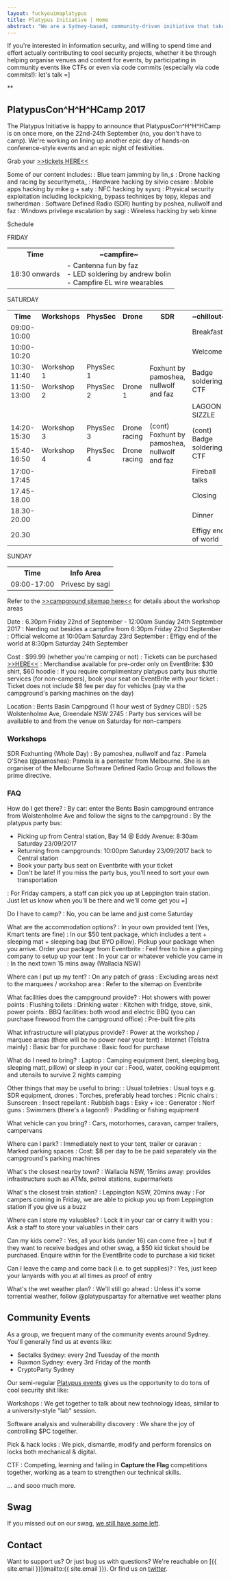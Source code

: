 ```yaml
---
layout: fuckyouimaplatypus
title: Platypus Initiative | Home
abstract: "We are a Sydney-based, community-driven initiative that takes a hands-on approach in doing cool security stuff: we're less about debating the merits of the latest iteration of the PCI-PTS or whether a particular vulnerability should have a CVSS score of 6.75 or 6.77, and more about bringing together like-minded people to share ideas, work on cool information security projects and participate in community events together. Think of it as a casual infosec fight club of sorts: the only real rule is that you have to play."
---
```


If you're interested in information security, and willing to spend time and effort actually contributing to cool security projects, whether it be through helping organise venues and content for events, by participating in community events like CTFs or even via code commits (especially via code commits!): let's talk =]

**

## PlatypusCon^H^H^HCamp 2017

The Platypus Initiative is happy to announce that PlatypusCon^H^H^HCamp is on once more, on the 22nd-24th September (no, you don't have to camp). We're working on lining up another epic day of hands-on conference-style events and an epic night of festivities.

Grab your [>>tickets HERE<<](https://www.eventbrite.com.au/e/platypusconhhhcamp-tickets-33611303313) 

Some of our content includes:
: Blue team jamming by lin_s
: Drone hacking and racing by securitymeta_
: Hardware hacking by silvio cesare
: Mobile apps hacking by mike g + saty
: NFC hacking by sysrq
: Physical security exploitation including lockpicking, bypass techniqes by topy, klepas and swherdman
: Software Defined Radio (SDR) hunting by poshea, nullwolf and faz
: Windows privilege escalation by sagi
: Wireless hacking by seb kinne

Schedule

FRIDAY
<table class="tg">
  <tr>
    <th class="tg-yw4l">Time</th>
    <th class="tg-yw4l">~campfire~</th>
  </tr>
  <tr>
    <td class="tg-yw4l">18:30 onwards</td>
    <td class="tg-yw4l" rowspan="3">- Cantenna fun by faz<br>- LED soldering by andrew bolin<br>- Campfire EL wire wearables</td>
  </tr>
</table>

SATURDAY
<table class="tg">
  <tr>
    <th class="tg-yw4l">Time</th>
    <th class="tg-yw4l">Workshops</th>
    <th class="tg-yw4l">PhysSec</th>
    <th class="tg-yw4l">Drone</th>
    <th class="tg-yw4l">SDR</th>
    <th class="tg-yw4l">~chillout~</th>
  </tr>
  <tr>
    <td class="tg-yw4l">09:00-10:00</td>
    <td class="tg-yw4l"></td>
    <td class="tg-yw4l"></td>
    <td class="tg-yw4l"></td>
    <td class="tg-yw4l"></td>
    <td class="tg-yw4l">Breakfast</td>
  </tr>
  <tr>
    <td class="tg-yw4l">10:00-10:20</td>
    <td class="tg-yw4l"></td>
    <td class="tg-yw4l"></td>
    <td class="tg-yw4l"></td>
    <td class="tg-yw4l"></td>
    <td class="tg-yw4l">Welcome</td>
  </tr>
  <tr>
    <td class="tg-yw4l">10:30-11:40</td>
    <td class="tg-yw4l">Workshop 1</td>
    <td class="tg-yw4l">PhysSec 1</td>
    <td class="tg-yw4l"></td>
    <td class="tg-yw4l" rowspan="2">Foxhunt by pamoshea, nullwolf and faz</td>
    <td class="tg-yw4l" rowspan="2">Badge soldering, CTF</td>
  </tr>
  <tr>
    <td class="tg-yw4l">11:50-13:00</td>
    <td class="tg-yw4l">Workshop 2</td>
    <td class="tg-yw4l">PhysSec 2</td>
    <td class="tg-yw4l">Drone 1</td>
    <td class="tg-yw4l"></td>
    <td class="tg-yw4l"></td>
  <tr>
    <td class="tg-yw4l"></td>
    <td class="tg-yw4l"></td>
    <td class="tg-yw4l"></td>
    <td class="tg-yw4l"></td>
    <td class="tg-yw4l"></td>
    <td class="tg-yw4l">LAGOON SIZZLE</td>
  </tr>
  <tr>
    <td class="tg-yw4l">14:20-15:30</td>
    <td class="tg-yw4l">Workshop 3</td>
    <td class="tg-yw4l">PhysSec 3</td>
    <td class="tg-yw4l">Drone racing</td>
    <td class="tg-yw4l" rowspan="2">(cont) Foxhunt by pamoshea, nullwolf and faz</td>
    <td class="tg-yw4l" rowspan="2">(cont) Badge soldering, CTF</td>
  </tr>
  <tr>
    <td class="tg-yw4l">15:40-16:50</td>
    <td class="tg-yw4l">Workshop 4</td>
    <td class="tg-yw4l">PhysSec 4</td>
    <td class="tg-yw4l">Drone racing</td>
    <td class="tg-yw4l"></td>
    <td class="tg-yw4l"></td>
  </tr>
  <tr>
    <td class="tg-yw4l">17:00-17:45</td>
    <td class="tg-yw4l"></td>
    <td class="tg-yw4l"></td>
    <td class="tg-yw4l"></td>
    <td class="tg-yw4l"></td>
    <td class="tg-yw4l">Fireball talks</td>
  </tr>
  <tr>
    <td class="tg-yw4l">17.45-18.00</td>
    <td class="tg-yw4l"></td>
    <td class="tg-yw4l"></td>
    <td class="tg-yw4l"></td>
    <td class="tg-yw4l"></td>
    <td class="tg-yw4l">Closing</td>
  </tr>
  <tr>
    <td class="tg-yw4l">18.30-20.00</td>
    <td class="tg-yw4l"></td>
    <td class="tg-yw4l"></td>
    <td class="tg-yw4l"></td>
    <td class="tg-yw4l"></td>
    <td class="tg-yw4l">Dinner</td>
  </tr>
  <tr>
    <td class="tg-yw4l">20.30</td>
    <td class="tg-yw4l"></td>
    <td class="tg-yw4l"></td>
    <td class="tg-yw4l"></td>
    <td class="tg-yw4l"></td>
    <td class="tg-yw4l">Effigy end of world</td>
  </tr>
</table>

SUNDAY
<table class="tg">
  <tr>
    <th class="tg-yw4l">Time</th>
    <th class="tg-yw4l">Info Area</th>
  </tr>
  <tr>
    <td class="tg-yw4l">09:00-17:00</td>
    <td class="tg-yw4l">Privesc by sagi</td>
  </tr>
</table>

Refer to the [>>campground sitemap here<<](https://letsjusthackshit.org/platypus17-camp-sitemap.png) for details about the workshop areas

Date
: 6.30pm Friday 22nd of September - 12:00am Sunday 24th September 2017
: Nerding out besides a campfire from 6:30pm Friday 22nd September
: Official welcome at 10:00am Saturday 23rd September
: Effigy end of the world at 8:30pm Saturday 24th September

Cost
: $99.99 (whether you're camping or not)
: Tickets can be purchased [>>HERE<<](https://www.eventbrite.com.au/e/platypusconhhhcamp-tickets-33611303313)
: Merchandise available for pre-order only on EventBrite: $30 shirt, $60 hoodie
: If you require complimentary platypus party bus shuttle services (for non-campers), book your seat on EventBrite with your ticket
: Ticket does not include $8 fee per day for vehicles (pay via the campground's parking machines on the day)

Location
: Bents Basin Campground (1 hour west of Sydney CBD)
: 525 Wolstenholme Ave, Greendale NSW 2745
: Party bus services will be available to and from the venue on Saturday for non-campers

### Workshops
SDR Foxhunting (Whole Day)
: By pamoshea, nullwolf and faz
: Pamela O'Shea (@pamoshea): Pamela is a pentester from Melbourne. She is an organiser of the Melbourne Software Defined Radio Group and follows the prime directive.

### FAQ
How do I get there?
: By car: enter the Bents Basin campground entrance from Wolstenholme Ave and follow the signs to the campground
: By the platypus party bus: 

- Picking up from Central station, Bay 14 @ Eddy Avenue: 8:30am Saturday 23/09/2017
- Returning from campgrounds: 10:00pm Saturday 23/09/2017 back to Central station
- Book your party bus seat on Eventbrite with your ticket
- Don't be late! If you miss the party bus, you'll need to sort your own transportation

: For Friday campers, a staff can pick you up at Leppington train station. Just let us know when you'll be there and we'll come get you =]

Do I have to camp?
: No, you can be lame and just come Saturday

What are the accommodation options?
: In your own provided tent (Yes, Kmart tents are fine)
: In our $50 tent package, which includes a tent + sleeping mat + sleeping bag (but BYO pillow). Pickup your package when you arrive. Order your package from Eventbrite
: Feel free to hire a glamping company to setup up your tent
: In your car or whatever vehicle you came in
: In the next town 15 mins away (Wallacia NSW)

Where can I put up my tent?
: On any patch of grass
: Excluding areas next to the marquees / workshop area
: Refer to the sitemap on Eventbrite

What facilities does the campground provide?
: Hot showers with power points
: Flushing toilets
: Drinking water
: Kitchen with fridge, stove, sink, power points
: BBQ facilities: both wood and electric BBQ (you can purchase firewood from the campground office)
: Pre-built fire pits

What infrastructure will platypus provide?
: Power at the workshop / marquee areas (there will be no power near your tent)
: Internet (Telstra mainly)
: Basic bar for purchase
: Basic food for purchase

What do I need to bring?
: Laptop
: Camping equipment (tent, sleeping bag, sleeping matt, pillow) or sleep in your car
: Food, water, cooking equipment and utensils to survive 2 nights camping

Other things that may be useful to bring:
: Usual toiletries
: Usual toys e.g. SDR equipment, drones
: Torches, preferably head torches
: Picnic chairs
: Sunscreen
: Insect repellant
: Rubbish bags
: Esky + ice
: Generator
: Nerf guns
: Swimmers (there's a lagoon!)
: Paddling or fishing equipment

What vehicle can you bring?
: Cars, motorhomes, caravan, camper trailers, campervans

Where can I park?
: Immediately next to your tent, trailer or caravan
: Marked parking spaces 
: Cost: $8 per day to be be paid separately via the campground's parking machines

What's the closest nearby town?
: Wallacia NSW, 15mins away: provides infrastructure such as ATMs, petrol stations, supermarkets

What's the closest train station?
: Leppington NSW, 20mins away
: For campers coming in Friday, we are able to pickup you up from Leppington station if you give us a buzz

Where can I store my valuables?
: Lock it in your car or carry it with you
: Ask a staff to store your valuables in their cars

Can my kids come?
: Yes, all your kids (under 16) can come free =] but if they want to receive badges and other swag, a $50 kid ticket should be purchased. Enquire within for the EventBrite code to purchase a kid ticket

Can I leave the camp and come back (i.e. to get supplies)?
: Yes, just keep your lanyards with you at all times as proof of entry

What's the wet weather plan?
: We'll still go ahead
: Unless it's some torrential weather, follow @platypuspartay for alternative wet weather plans

## Community Events

As a group, we frequent many of the community events around Sydney. You'll generally find us at events like:

- Sectalks Sydney: every 2nd Tuesday of the month
- Ruxmon Sydney: every 3rd Friday of the month
- CryptoParty Sydney

Our semi-regular [Platypus events](http://www.meetup.com/en-AU/OWASP-Sydney-Web-Application-Security-Group/) gives us the opportunity to do tons of cool security shit like:

Workshops
: We get together to talk about new technology ideas, similar to a university-style "lab" session.

Software analysis and vulnerability discovery
: We share the joy of controlling $PC together.

Pick & hack locks
: We pick, dismantle, modify and perform forensics on locks both mechanical & digital.

CTF
: Competing, learning and failing in **Capture the Flag** competitions together, working as a team to strengthen our technical skills.

... and sooo much more.

## Swag

If you missed out on our swag,
[we still have some left](https://www.stickermule.com/user/1070711202/stickers).

## Contact

Want to support us? Or just bug us with questions? We're reachable on [{{ site.email }}](mailto:{{ site.email }}).
Or find us on [twitter](https://twitter.com/platypuspartay).
